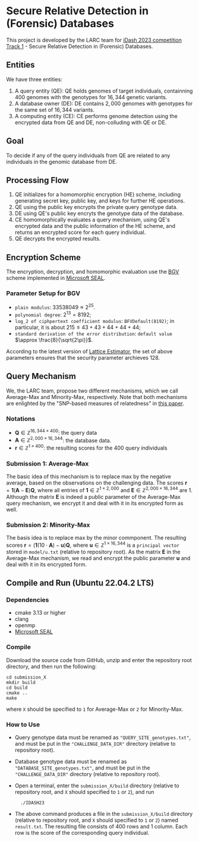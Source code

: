 # Secure Relative Detection in (Forensic) Databases

This project is developed by the LARC team for [iDash 2023 competition Track 1][1] - Secure Relative Detection in (Forensic) Databases. 

## Entities
We have three entities: 
1. A query entity (QE): QE holds  genomes of target individuals, containning $400$ genomes with the genotypes for $16,344$ genetic variants.
2. A database owner (DE): DE contains $2,000$ genomes with genotypes for the same set of $16,344$ variants.
3. A computing entity (CE):   CE performs genome detection using the encrypted data from QE and DE, non-colluding with QE or DE.

## Goal

To decide if any of the query individuals from QE  are related to any individuals in the genomic database from DE.

## Processing Flow

1. QE initializes for a homomorphic encryption (HE) scheme, including generating secret key, public key, and keys for further HE operations.
2. QE using the public key encrypts the private query genotype data.
3. DE using QE's public key encryts the genotype data of the database.
4. CE homomorphically evaluates a query mechanism, using QE's encrypted data and the public information of the HE scheme, and returns an encrypted score for each query individual.
5. QE decrypts the encrypted results.

## Encryption Scheme

The encryption, decryption, and homomorphic evaluation use the [BGV][2] scheme implemented in [Microsoft SEAL][3]. 

### Parameter Setup for BGV

-  `plain modulus`: $33538049\approx 2^{25}$.
-  `polynomial degree`: $2^{13} = 8192$;
- `log_2 of ciphpertext coefficient modulus`: `BFVDefault(8192)`; in particular, it is about $215 \le 43 + 43 + 44 + 44 + 44$;
-  `standard derivation of the error distribution`: `default value` $\approx \frac{8}{\sqrt{2\pi}}$.

According to the latest version of [Lattice Estimator][4], the set of above parameters ensures that the security parameter archieves $128$.

## Query Mechanism

We, the LARC team, propose two different mechanisms, which we call Average-Max and  Minority-Max, respectively. Note that both mechanisms are enlighted by the "SNP-based measures of relatedness" in [this paper][5]. 

### Notations

- $\mathbf{Q}\in\mathbb{Z}^{16,344\times 400}$: the query data 
- $\mathbf{A}\in\mathbb{Z}^{2,000\times 16,344}$: the database data. 
- $\mathbf{r}\in\mathbb{Z}^{1\times 400}$: the resulting scores for the $400$ query individuals

### Submission 1: Average-Max

The basic idea of this mechanism is to replace max by the negative average, based on the observations on the challenging data. The scores 
$\mathbf{r} = \mathbf{1}(\mathbf{A} - \mathbf{E})\mathbf{Q},$ where all entries of $\mathbf{1}\in\mathbb{Z}^{1\times 2,000}$ and $\mathbf{E}\in\mathbb{Z}^{2,000\times 16,344}$ are $1$. Although the matrix $\mathbf{E}$ is indeed a public parameter of the Average-Max query mechanism, we encrypt it and deal with it in its encrypted form as well.

### Submission 2: Minority-Max

The basis idea is to replace max by the minor commponent. The resulting scores 
$\mathbf{r} = (\mathbf{1}(10\cdot\mathbf{A}) - \mathbf{u})\mathbf{Q}$, 
where $\mathbf{u}\in\mathbb{Z}^{1\times 16,344}$ is a `principal vector` stored in `model/u.txt` (relative to repository root). As the matrix $\mathbf{E}$ in the Average-Max mechanism, we read and encrypt the public parameter $\mathbf{u}$ and deal with it in its encrypted form. 

## Compile and Run (Ubuntu 22.04.2 LTS)
### Dependencies
- cmake 3.13 or higher
- clang
- openmp
- [Microsoft SEAL](https://github.com/microsoft/seal)

### Compile
Download the source code from GitHub, unzip and enter the repository root directory, and then run the following:

    cd submission_X
    mkdir build
    cd build
    cmake ..
    make

where `X` should be specified to `1` for Average-Max or `2` for Minority-Max.
### How to Use 

- Query genotype data must be renamed as  `"QUERY_SITE_genotypes.txt"`, and must be put in the  `"CHALLENGE_DATA_DIR"` directory (relative to repository root).
- Database genotype data must be renamed as  `"DATABASE_SITE_genotypes.txt"`, and must be put in the  `"CHALLENGE_DATA_DIR"` directory (relative to repository root).
- Open a terminal, enter the `submission_X/build` directory (relative to repository root, and `X` should specified to `1` or `2`), and run 
    
        ./IDASH23

- The above command produces a file in the `submission_X/build` directory (relative to repository root, and `X` should specified to `1` or `2`) named `result.txt`. The resulting file consists of $400$ rows and $1$ column. Each row is the score of the corresponding query individual.
































[1]: http://www.humangenomeprivacy.org/2023/competition-tasks.html
[2]: https://doi.org/10.1145/2633600
[3]: https://github.com/microsoft/seal
[4]: https://github.com/malb/lattice-estimator
[5]: https://doi.org/10.1038/nrg3821